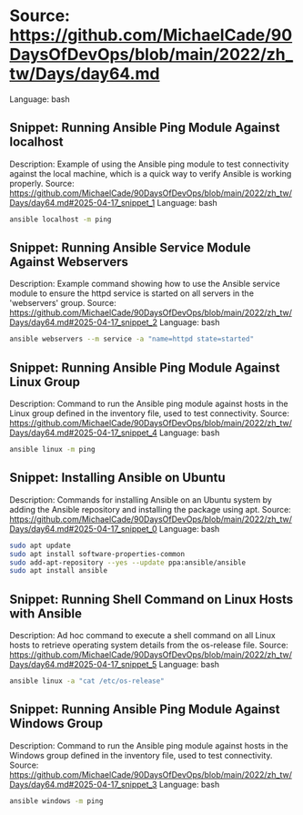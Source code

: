 # Source: https://github.com/MichaelCade/90DaysOfDevOps/blob/main/2022/zh_tw/Days/day64.md
Language: bash

## Snippet: Running Ansible Ping Module Against localhost
Description: Example of using the Ansible ping module to test connectivity against the local machine, which is a quick way to verify Ansible is working properly.
Source: https://github.com/MichaelCade/90DaysOfDevOps/blob/main/2022/zh_tw/Days/day64.md#2025-04-17_snippet_1
Language: bash

```bash
ansible localhost -m ping
```

## Snippet: Running Ansible Service Module Against Webservers
Description: Example command showing how to use the Ansible service module to ensure the httpd service is started on all servers in the 'webservers' group.
Source: https://github.com/MichaelCade/90DaysOfDevOps/blob/main/2022/zh_tw/Days/day64.md#2025-04-17_snippet_2
Language: bash

```bash
ansible webservers --m service -a "name=httpd state=started"
```

## Snippet: Running Ansible Ping Module Against Linux Group
Description: Command to run the Ansible ping module against hosts in the Linux group defined in the inventory file, used to test connectivity.
Source: https://github.com/MichaelCade/90DaysOfDevOps/blob/main/2022/zh_tw/Days/day64.md#2025-04-17_snippet_4
Language: bash

```bash
ansible linux -m ping
```

## Snippet: Installing Ansible on Ubuntu
Description: Commands for installing Ansible on an Ubuntu system by adding the Ansible repository and installing the package using apt.
Source: https://github.com/MichaelCade/90DaysOfDevOps/blob/main/2022/zh_tw/Days/day64.md#2025-04-17_snippet_0
Language: bash

```bash
sudo apt update
sudo apt install software-properties-common
sudo add-apt-repository --yes --update ppa:ansible/ansible
sudo apt install ansible
```

## Snippet: Running Shell Command on Linux Hosts with Ansible
Description: Ad hoc command to execute a shell command on all Linux hosts to retrieve operating system details from the os-release file.
Source: https://github.com/MichaelCade/90DaysOfDevOps/blob/main/2022/zh_tw/Days/day64.md#2025-04-17_snippet_5
Language: bash

```bash
ansible linux -a "cat /etc/os-release"
```

## Snippet: Running Ansible Ping Module Against Windows Group
Description: Command to run the Ansible ping module against hosts in the Windows group defined in the inventory file, used to test connectivity.
Source: https://github.com/MichaelCade/90DaysOfDevOps/blob/main/2022/zh_tw/Days/day64.md#2025-04-17_snippet_3
Language: bash

```bash
ansible windows -m ping
```